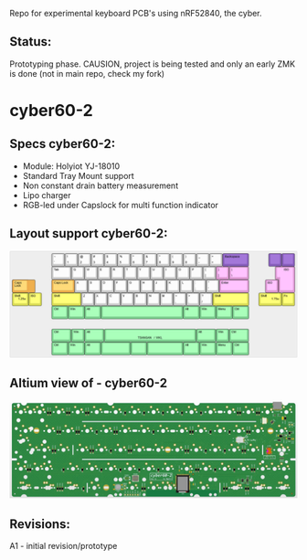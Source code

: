 
Repo for experimental keyboard PCB's using nRF52840, the cyber.

## Status:
Prototyping phase. CAUSION, project is being tested and only an early ZMK is done (not in main repo, check my fork)

# cyber60-2

## Specs cyber60-2:
- Module: Holyiot YJ-18010
- Standard Tray Mount support
- Non constant drain battery measurement
- Lipo charger
- RGB-led under Capslock for multi function indicator

## Layout support cyber60-2:
![alt text](./readme-images/layout_support_cyber60-2_Rev_A1.jpg "Layout support")

## Altium view of - cyber60-2
![alt text](./readme-images/cyber60-2_Rev_A1.jpg "PCB View - Rev A")

## Revisions:
A1 - initial revision/prototype
